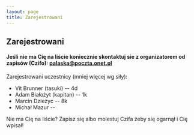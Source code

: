 ```yaml
---
layout: page
title: Zarejestrowani
---
```


## Zarejestrowani

#### Jeśli nie ma Cię na liście koniecznie skontaktuj sie z organizatorem od zapisów (Czifo): palaska@poczta.onet.pl

Zarejestrowani uczestnicy (mniej więcej wg siły):

- Vít Brunner (tasuki) -- 4d
- Adam Białożyt (kapitan) -- 1k
- Marcin Dzieżyc -- 8k
- Michał Mazur -- 



Nie ma Cię na liście?  Zapisz się albo molestuj Czifa żeby się ogarnął i Cię wpisał!
